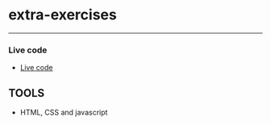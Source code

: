 # extra-exercises
---
### Live code
- [Live code ](https://issa097.github.io/extra-exercises/)

## TOOLS 
- HTML, CSS and javascript
